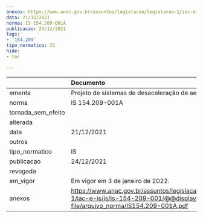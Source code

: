 ```yaml
---
anexos: https://www.anac.gov.br/assuntos/legislacao/legislacao-1/iac-e-is/is/is-154-209-001/@@display-file/arquivo_norma/IS154.209-001A.pdf
data: 21/12/2021
norma: IS 154.209-001A
publicacao: 24/12/2021
tags:
- '154.209'
tipo_normatico: IS
hide: 
- toc 
 
---
```


|                    | Documento                                                                                                                           |
|:-------------------|:------------------------------------------------------------------------------------------------------------------------------------|
| ementa             | Projeto de sistemas de desaceleração de aeronaves.                                                                                  |
| norma              | IS 154.209-001A                                                                                                                     |
| tornada_sem_efeito |                                                                                                                                     |
| alterada           |                                                                                                                                     |
| data               | 21/12/2021                                                                                                                          |
| outros             |                                                                                                                                     |
| tipo_normatico     | IS                                                                                                                                  |
| publicacao         | 24/12/2021                                                                                                                          |
| revogada           |                                                                                                                                     |
| em_vigor           | Em vigor em 3 de janeiro de 2022.                                                                                                   |
| anexos             | https://www.anac.gov.br/assuntos/legislacao/legislacao-1/iac-e-is/is/is-154-209-001/@@display-file/arquivo_norma/IS154.209-001A.pdf |
